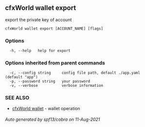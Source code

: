 ## cfxWorld wallet export

export the private key of account

```
cfxWorld wallet export [ACCOUNT_NAME] [flags]
```

### Options

```
  -h, --help   help for export
```

### Options inherited from parent commands

```
  -c, --config string     config file path, default ./app.yaml (default "app")
  -p, --password string   your password
  -v, --verbose           verbose information
```

### SEE ALSO

* [cfxWorld wallet](cfxWorld_wallet.md)	 - wallet operation

###### Auto generated by spf13/cobra on 11-Aug-2021
